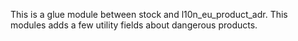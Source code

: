 This is a glue module between stock and l10n_eu_product_adr. This
modules adds a few utility fields about dangerous products.
